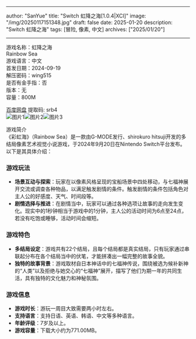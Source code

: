 
---
author: "SanYue"
title: "Switch 虹降之海[1.0.4|XCI]"
image: "/img/20250117151348.jpg"
draft: false
date: 2025-01-20
description: "Switch 虹降之海"
tags: [冒险, 像素, 中文]
archives: ["2025/01/20"]

---

游戏名称：虹降之海   
Rainbow Sea    
游戏语言：中文  
首发日期：2024-09-19  
解压密码：wing515  
是否有金手指：否  
版本：无   
容量：800M

[百度网盘](https://pan.baidu.com/s/1PaOTTpc04MCJKvyn-C34Wg) 提取码: srb4  
![图片1](/img/e2c71e.jpg)![图片2](/img/7ef4fd.jpg)![图片3](/img/cfbc21.jpg)  

游戏简介  
《彩虹海》（Rainbow Sea）是一款由G-MODE发行、shirokuro hitsuji开发的多结局像素艺术视觉小说游戏，于2024年9月20日在Nintendo Switch平台发布。以下是其具体介绍：

### 游戏玩法
- **场景互动与探索**：玩家在以像素风格呈现的宝船场景中四处移动，与七福神展开交流或调查各种物品，以满足触发剧情的条件。触发剧情的条件包括角色对主人公的好感度、天气、时间段等。
- **剧情选择与推进**：在剧情当中，玩家可以通过各种选项让故事的走向发生变化。现实中的1秒钟相当于游戏中的1分钟，主人公的活动时间为6点至24点，若没有吃饱或睡够，活动时间会缩短。

### 游戏特色
- **多结局设定**：游戏共有22个结局，且每个结局都是真实结局，只有玩家通过串联起分布在各个结局当中的伏笔，才能拼凑出一幅完整的故事全貌。
- **独特的故事背景**：游戏取材自日本神话中的七福神传说，围绕被选为候补新神的“人类”以及拒绝与她交心的“七福神”展开，描写了他们为期一年的共同生活，具有独特的文化魅力和神秘氛围。

### 游戏信息
- **游戏时长**：游玩一周目大致需要两小时左右。
- **支持语言**：支持日语、英语、韩语、中文等多种语言。
- **年龄评级**：7岁及以上。
- **游戏容量**：下载大小约为771.00MB。
